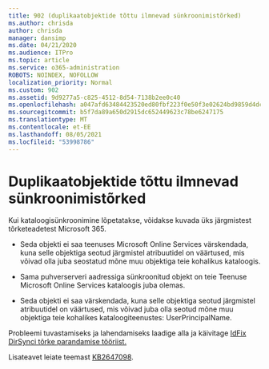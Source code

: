 ```yaml
---
title: 902 (duplikaatobjektide tõttu ilmnevad sünkroonimistõrked)
ms.author: chrisda
author: chrisda
manager: dansimp
ms.date: 04/21/2020
ms.audience: ITPro
ms.topic: article
ms.service: o365-administration
ROBOTS: NOINDEX, NOFOLLOW
localization_priority: Normal
ms.custom: 902
ms.assetid: 9d9277a5-c825-4512-8d54-7138b2ee0c40
ms.openlocfilehash: a047afd63484423520ed80fbf223f0e50f3e02624bd9859d4dcbbd94cf23143f
ms.sourcegitcommit: b5f7da89a650d2915dc652449623c78be6247175
ms.translationtype: MT
ms.contentlocale: et-EE
ms.lasthandoff: 08/05/2021
ms.locfileid: "53998786"
---
```

# <a name="sync-errors-due-to-duplicate-objects"></a>Duplikaatobjektide tõttu ilmnevad sünkroonimistõrked

Kui kataloogisünkroonimine lõpetatakse, võidakse kuvada üks järgmistest tõrketeadetest Microsoft 365.

- Seda objekti ei saa teenuses Microsoft Online Services värskendada, kuna selle objektiga seotud järgmistel atribuutidel on väärtused, mis võivad olla juba seostatud mõne muu objektiga teie kohalikus kataloogis.

- Sama puhverserveri aadressiga sünkroonitud objekt on teie Teenuse Microsoft Online Services kataloogis juba olemas.

- Seda objekti ei saa värskendada, kuna selle objektiga seotud järgmistel atribuutidel on väärtused, mis võivad juba olla seotud mõne muu objektiga teie kohalikes kataloogiteenustes: UserPrincipalName.

Probleemi tuvastamiseks ja lahendamiseks laadige alla ja käivitage [IdFix DirSynci tõrke parandamise tööriist.](https://github.com/Microsoft/idfix)

Lisateavet leiate teemast [KB2647098](https://support.microsoft.com/help/2647098/duplicate-or-invalid-attributes-prevent-directory-synchronization-in-o).
